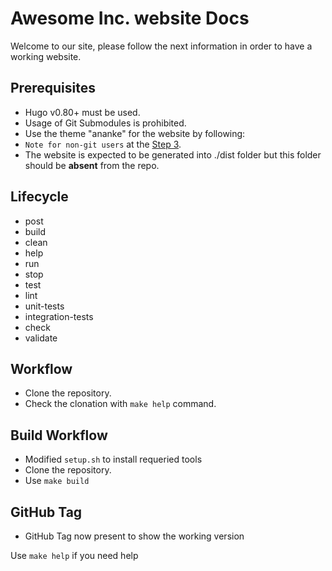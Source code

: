 # Awesome Inc. website Docs

Welcome to our site, please follow the next information in order to have
a working website.

## Prerequisites

- Hugo v0.80+ must be used.
- Usage of Git Submodules is prohibited.
- Use the theme "ananke" for the website by following:
- `Note for non-git users` at the [Step 3](https://docs.edg.io/guides/sites_frameworks/getting_started/hugo).
- The website is expected to be generated into ./dist folder but this folder
should be **absent** from the repo.

## Lifecycle

- post
- build
- clean
- help
- run
- stop
- test
- lint
- unit-tests
- integration-tests
- check
- validate

## Workflow

- Clone the repository.
- Check the clonation with `make help` command.

## Build Workflow

- Modified `setup.sh` to install requeried tools
- Clone the repository.
- Use `make build`

## GitHub Tag

- GitHub Tag now present to show the working version

Use `make help` if you need help
